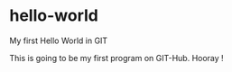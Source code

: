 # hello-world
My first Hello World in GIT

This is going to be my first program on GIT-Hub. Hooray !
